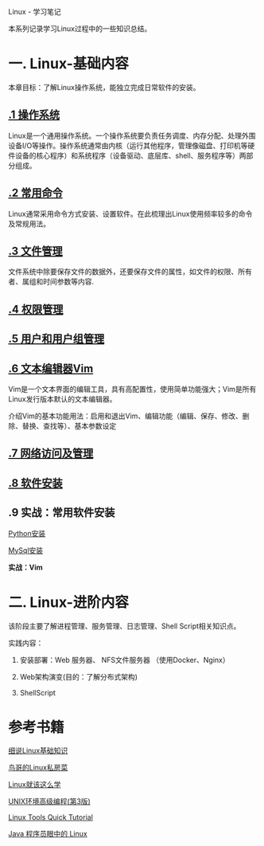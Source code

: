 Linux - 学习笔记

本系列记录学习Linux过程中的一些知识总结。

# 一. Linux-基础内容

​本章目标：了解Linux操作系统，能独立完成日常软件的安装。

## [.1 操作系统](./01-Linux-%E5%9F%BA%E7%A1%80%E5%86%85%E5%AE%B9/00%E6%93%8D%E4%BD%9C%E7%B3%BB%E7%BB%9F.md)
Linux是一个通用操作系统。一个操作系统要负责任务调度、内存分配、处理外围设备I/O等操作。操作系统通常由内核（运行其他程序，管理像磁盘、打印机等硬件设备的核心程序）和系统程序（设备驱动、底层库、shell、服务程序等）两部分组成。

## [.2 常用命令](./01-Linux-%E5%9F%BA%E7%A1%80%E5%86%85%E5%AE%B9/01%E5%B8%B8%E7%94%A8%E5%91%BD%E4%BB%A4.md)
Linux通常采用命令方式安装、设置软件。在此梳理出Linux使用频率较多的命令及常规用法。

## [.3 文件管理](./01-Linux-%E5%9F%BA%E7%A1%80%E5%86%85%E5%AE%B9/02%E6%96%87%E4%BB%B6%E7%AE%A1%E7%90%86.md)
文件系统中除要保存文件的数据外，还要保存文件的属性，如文件的权限、所有者、属组和时间参数等内容.

## [.4 权限管理](./01-Linux-%E5%9F%BA%E7%A1%80%E5%86%85%E5%AE%B9/03%E6%9D%83%E9%99%90%E7%AE%A1%E7%90%86.md)

## [.5 用户和用户组管理](./01-Linux-%E5%9F%BA%E7%A1%80%E5%86%85%E5%AE%B9/04%E7%94%A8%E6%88%B7%E5%92%8C%E7%94%A8%E6%88%B7%E7%BB%84%E7%AE%A1%E7%90%86.md)


## [.6 文本编辑器Vim](./01-Linux-%E5%9F%BA%E7%A1%80%E5%86%85%E5%AE%B9/05%E6%96%87%E6%9C%AC%E7%BC%96%E8%BE%91%E5%99%A8vim.md)

Vim是一个文本界面的编辑工具，具有高配置性，使用简单功能强大；Vim是所有Linux发行版本默认的文本编辑器。

介绍Vim的基本功能用法：启用和退出Vim、编辑功能（编辑、保存、修改、删除、替换、查找等）、基本参数设定

## [.7 网络访问及管理](./01-Linux-%E5%9F%BA%E7%A1%80%E5%86%85%E5%AE%B9/06%E7%BD%91%E7%BB%9C%E8%AE%BF%E9%97%AE%E5%8F%8A%E7%AE%A1%E7%90%86.md)


## [.8 软件安装](./01-Linux-%E5%9F%BA%E7%A1%80%E5%86%85%E5%AE%B9/07%E8%BD%AF%E4%BB%B6%E5%AE%89%E8%A3%85.md)


## .9 实战：常用软件安装

[ Python安装](./01-Linux-%E5%9F%BA%E7%A1%80%E5%86%85%E5%AE%B9/08%E5%B8%B8%E7%94%A8%E8%BD%AF%E4%BB%B6%E5%AE%89%E8%A3%85-Python%E5%AE%89%E8%A3%85.md)


[MySql安装](./01-Linux-%E5%9F%BA%E7%A1%80%E5%86%85%E5%AE%B9/08%E5%B8%B8%E7%94%A8%E8%BD%AF%E4%BB%B6%E5%AE%89%E8%A3%85-MySql%E5%AE%89%E8%A3%85.md)


**实战：Vim**

# 二. Linux-进阶内容

该阶段主要了解进程管理、服务管理、日志管理、Shell Script相关知识点。

实践内容：
1. 安装部署：Web 服务器、 NFS文件服务器
（使用Docker、Nginx）

2. Web架构演变(目的：了解分布式架构)

3. ShellScript


# 参考书籍

[细说Linux基础知识](https://book.douban.com/subject/30767331/)

[鸟哥的Linux私房菜](https://book.douban.com/subject/30359954/)

[Linux就该这么学](https://book.douban.com/subject/27198046/)

[UNIX环境高级编程(第3版)](https://book.douban.com/subject/25900403/)

[Linux Tools Quick Tutorial](https://linuxtools-rst.readthedocs.io/zh_CN/latest/base/index.html)

[Java 程序员眼中的 Linux](https://youmeek.gitbooks.io/linux-tutorial/content/markdown-file/Linux.html)